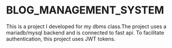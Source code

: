 # BLOG_MANAGEMENT_SYSTEM

This is a project I developed for my dbms class.The project uses a mariadb/mysql backend and is connected to fast api.
To facilitate authentication, this project uses JWT tokens.
